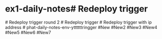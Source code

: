# ex1-daily-notes#   R e d e p l o y   t r i g g e r  
 #   R e d e p l o y   t r i g g e r   r o u n d   2  
 #   R e d e p l o y   t r i g g e r  
 #   R e d e p l o y   t r i g g e r   w i t h   i p   a d d r e s s  
 # phat-daily-notes-env-yttttttringger
#New
#New2
#New3
#New4
#New5
#New6
#New7
